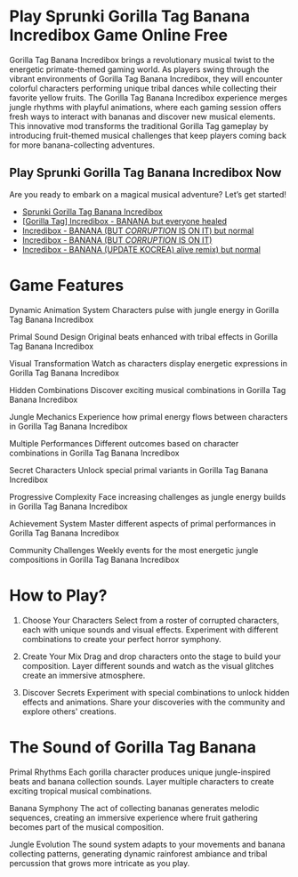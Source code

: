 # Play Sprunki Gorilla Tag Banana Incredibox Game Online Free

Gorilla Tag Banana Incredibox brings a revolutionary musical twist to the energetic primate-themed gaming world. As players swing through the vibrant environments of Gorilla Tag Banana Incredibox, they will encounter colorful characters performing unique tribal dances while collecting their favorite yellow fruits. The Gorilla Tag Banana Incredibox experience merges jungle rhythms with playful animations, where each gaming session offers fresh ways to interact with bananas and discover new musical elements. This innovative mod transforms the traditional Gorilla Tag gameplay by introducing fruit-themed musical challenges that keep players coming back for more banana-collecting adventures.

## Play Sprunki Gorilla Tag Banana Incredibox  Now

Are you ready to embark on a magical musical adventure? Let’s get started!

- [Sprunki Gorilla Tag Banana Incredibox](https://gorillatagbanana.com)
- [[Gorilla Tag] Incredibox - BANANA but everyone healed](https://gorillatagbanana.com/gorilla-tag-banana-1)
- [Incredibox - BANANA (BUT _CORRUPTION_ IS ON IT) but normal](https://gorillatagbanana.com/gorilla-tag-banana-2)
- [Incredibox - BANANA (BUT _CORRUPTION_ IS ON IT)](https://gorillatagbanana.com/gorilla-tag-banana-3)
- [Incredibox - BANANA (UPDATE KOCREA) alive remix) but normal](https://gorillatagbanana.com/gorilla-tag-banana-4)

# Game Features
Dynamic Animation System
Characters pulse with jungle energy in Gorilla Tag Banana Incredibox

Primal Sound Design
Original beats enhanced with tribal effects in Gorilla Tag Banana Incredibox

Visual Transformation
Watch as characters display energetic expressions in Gorilla Tag Banana Incredibox

Hidden Combinations
Discover exciting musical combinations in Gorilla Tag Banana Incredibox

Jungle Mechanics
Experience how primal energy flows between characters in Gorilla Tag Banana Incredibox

Multiple Performances
Different outcomes based on character combinations in Gorilla Tag Banana Incredibox

Secret Characters
Unlock special primal variants in Gorilla Tag Banana Incredibox

Progressive Complexity
Face increasing challenges as jungle energy builds in Gorilla Tag Banana Incredibox

Achievement System
Master different aspects of primal performances in Gorilla Tag Banana Incredibox

Community Challenges
Weekly events for the most energetic jungle compositions in Gorilla Tag Banana Incredibox

# How to Play?
1. Choose Your Characters
Select from a roster of corrupted characters, each with unique sounds and visual effects. Experiment with different combinations to create your perfect horror symphony.

2. Create Your Mix
Drag and drop characters onto the stage to build your composition. Layer different sounds and watch as the visual glitches create an immersive atmosphere.

3. Discover Secrets
Experiment with special combinations to unlock hidden effects and animations. Share your discoveries with the community and explore others' creations.

# The Sound of Gorilla Tag Banana
Primal Rhythms
Each gorilla character produces unique jungle-inspired beats and banana collection sounds. Layer multiple characters to create exciting tropical musical combinations.

Banana Symphony
The act of collecting bananas generates melodic sequences, creating an immersive experience where fruit gathering becomes part of the musical composition.

Jungle Evolution
The sound system adapts to your movements and banana collecting patterns, generating dynamic rainforest ambiance and tribal percussion that grows more intricate as you play.

